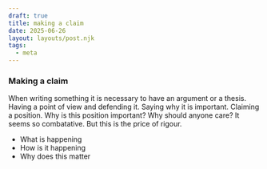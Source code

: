```yaml
---
draft: true
title: making a claim
date: 2025-06-26
layout: layouts/post.njk
tags: 
  - meta
---
```

### Making a claim
When writing something it is necessary to have an argument or a thesis. Having a point of view and defending it. Saying why it is important. Claiming a position. Why is this position important? Why should anyone care? It seems so combatative. But this is the price of rigour.
- What is happening
- How is it happening
- Why does this matter